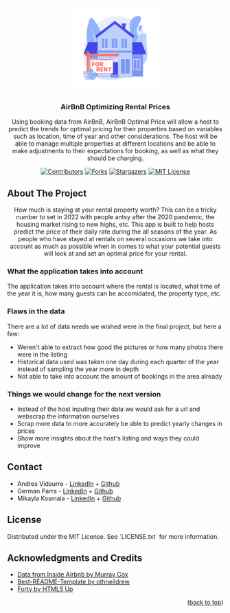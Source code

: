 <div id="top"></div>
<!--
*** Thanks for checking out the Best-README-Template. If you have a suggestion
*** that would make this better, please fork the repo and create a pull request
*** or simply open an issue with the tag "enhancement".
*** Don't forget to give the project a star!
*** Thanks again! Now go create something AMAZING! :D
-->

<!-- PROJECT LOGO -->
<br />
<div align="center">
  <a href="https://airbnboptimalpriceds.herokuapp.com/">
    <img src="static/rental icon.jpg" alt="Logo" width="200" height="200">
  </a>

<h3 align="center">AirBnB Optimizing Rental Prices</h3>

  <p align="center">
    Using booking data from AirBnB, AirBnB Optimal Price will allow a host to predict the trends for optimal pricing for their properties based on variables such as location, time of year and other considerations. The host will be able to manage multiple properties at different locations and be able to make adjustments to their expectations for booking, as well as what they should be charging.

<!-- PROJECT SHIELDS -->
<!--
*** I'm using markdown "reference style" links for readability.
*** Reference links are enclosed in brackets [ ] instead of parentheses ( ).
*** See the bottom of this document for the declaration of the reference variables
*** for contributors-url, forks-url, etc. This is an optional, concise syntax you may use.
*** https://www.markdownguide.org/basic-syntax/#reference-style-links
-->
[![Contributors][contributors-shield]][contributors-url]
[![Forks][forks-shield]][forks-url]
[![Stargazers][stars-shield]][stars-url]
[![MIT License][license-shield]][license-url]
<!--[![Issues][issues-shield]][issues-url]
[![LinkedIn][linkedin-shield]][linkedin-url]-->
  </p>


<!-- ABOUT THE PROJECT -->
<h2 align="left">About The Project</h2>
<p align="center">
   How much is staying at your rental property worth? This can be a tricky number to set in 2022 with people antsy after the 2020 pandemic, the housing market rising to new highs, etc. This app is built to help hosts predict the price of their daily rate during the all seasons of the year. As people who have stayed at rentals on several occasions we take into account as much as possible when in comes to what your potential guests will look at and set an optimal price for your rental. 
</p>

<h3 align="left">What the application takes into account</h3>
<p align="left">
  The application takes into account where the rental is located, what time of the year it is, how many guests can be accomidated, the property type, etc. 
<!-- [![Product Name Screen Shot][product-screenshot]](https://example.com)-->
</p>

<!-- FLAWS THE PROJECT -->
<h3 align="left">Flaws in the data</h3>
<p align="left">
    There are a lot of data needs we wished were in the final project, but here a few:
<ul>
  <li align="left">Weren't able to extract how good the pictures or how many photos there were in the listing</li>
  <li align="left">Historical data used was taken one day during each quarter of the year instead of sampling the year more in depth</li>
  <li align="left">Not able to take into account the amount of bookings in the area already</li>
</ul>
</p>

<!-- NEXT STEPS FOR THE PROJECT -->
<h3 align="left">Things we would change for the next version</h3>
<p align="left">
<ul>
  <li align="left">Instead of the host inputing their data we would ask for a url and webscrap the information ourselves</li>
  <li align="left">Scrap more data to more accurately be able to predict yearly changes in prices</li>
  <li align="left">Show more insights about the host's listing and ways they could improve</li>
</ul>
</p>

<!-- CONTACT -->
<h2 align="left">Contact</h2>
<p align="left">
<ul>
  <li align="left">Andres Vidaurre - <a href="https://www.linkedin.com/in/andresvidaurre/">LinkedIn</a> + <a href="https://github.com/andresmvidaurre">Github</a></li>
  <li align="left">German Parra - <a href="http://linkedin.com/in/germanparrads">LinkedIn</a> + <a href="https://github.com/GermanParra">Github</a></li>
  <li align="left">Mikayla Kosmala - <a href="https://www.linkedin.com/in/mikayla-kosmala/">LinkedIn</a> + <a href="https://github.com/Mikaykay">Github</a></li>
</ul>
</p>

<!-- LICENSE -->
<h2 align="left">License</h2>
<p align="left">
Distributed under the MIT License. See `LICENSE.txt` for more information.
</p>

<!-- ACKNOWLEDGMENTS -->
<h2 align="left">Acknowledgments and Credits</h2>
<ul>
  <li align="left"><a href="http://insideairbnb.com/about.html">Data from Inside Airbnb by Murray Cox</a></li>
  <li align="left"><a href="https://github.com/othneildrew/Best-README-Template">Best-README-Template by othneildrew</a></li>
  <li align="left"><a href="https://html5up.net/">Forty by HTML5 Up</a></li>
</ul>
<p align="right">(<a href="#top">back to top</a>)</p>

<!-- MARKDOWN LINKS & IMAGES -->
<!-- https://www.markdownguide.org/basic-syntax/#reference-style-links -->
[contributors-shield]: https://img.shields.io/github/contributors/Airbnb-Build-Week/Project.svg?style=for-the-badge
[contributors-url]: https://github.com/Airbnb-Build-Week/Project/graphs/contributors
[forks-shield]: https://img.shields.io/github/forks/Airbnb-Build-Week/Project.svg?style=for-the-badge
[forks-url]: https://github.com/Airbnb-Build-Week/Project/network/members
[stars-shield]: https://img.shields.io/github/stars/Airbnb-Build-Week/Project.svg?style=for-the-badge
[stars-url]: https://github.com/Airbnb-Build-Week/Project/stargazers
[license-shield]: https://img.shields.io/github/license/Airbnb-Build-Week/Project.svg?style=for-the-badge
[license-url]: https://github.com/Airbnb-Build-Week/Project/LICENSE.txt
[product-screenshot]: images/screenshot.png

